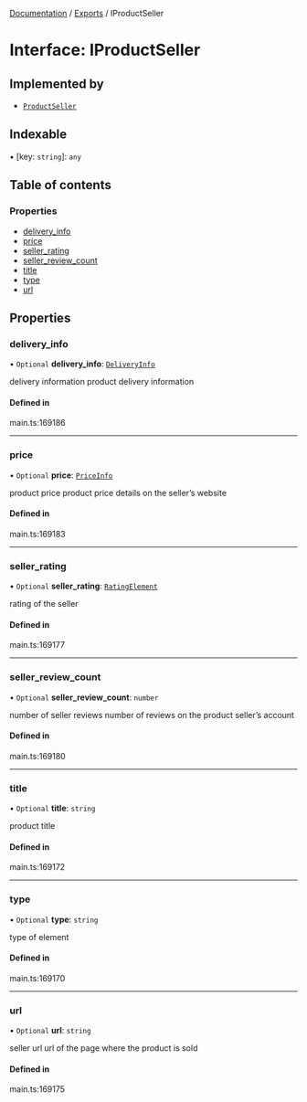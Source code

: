 [Documentation](../README.md) / [Exports](../modules.md) / IProductSeller

# Interface: IProductSeller

## Implemented by

- [`ProductSeller`](../classes/ProductSeller.md)

## Indexable

▪ [key: `string`]: `any`

## Table of contents

### Properties

- [delivery\_info](IProductSeller.md#delivery_info)
- [price](IProductSeller.md#price)
- [seller\_rating](IProductSeller.md#seller_rating)
- [seller\_review\_count](IProductSeller.md#seller_review_count)
- [title](IProductSeller.md#title)
- [type](IProductSeller.md#type)
- [url](IProductSeller.md#url)

## Properties

### delivery\_info

• `Optional` **delivery\_info**: [`DeliveryInfo`](../classes/DeliveryInfo.md)

delivery information
product delivery information

#### Defined in

main.ts:169186

___

### price

• `Optional` **price**: [`PriceInfo`](../classes/PriceInfo.md)

product price
product price details on the seller’s website

#### Defined in

main.ts:169183

___

### seller\_rating

• `Optional` **seller\_rating**: [`RatingElement`](../classes/RatingElement.md)

rating of the seller

#### Defined in

main.ts:169177

___

### seller\_review\_count

• `Optional` **seller\_review\_count**: `number`

number of seller reviews
number of reviews on the product seller’s account

#### Defined in

main.ts:169180

___

### title

• `Optional` **title**: `string`

product title

#### Defined in

main.ts:169172

___

### type

• `Optional` **type**: `string`

type of element

#### Defined in

main.ts:169170

___

### url

• `Optional` **url**: `string`

seller url
url of the page where the product is sold

#### Defined in

main.ts:169175
